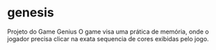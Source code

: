 # genesis
Projeto do Game Genius
O game visa uma prática de memória, onde o jogador precisa clicar na exata sequencia de cores exibidas pelo jogo.
